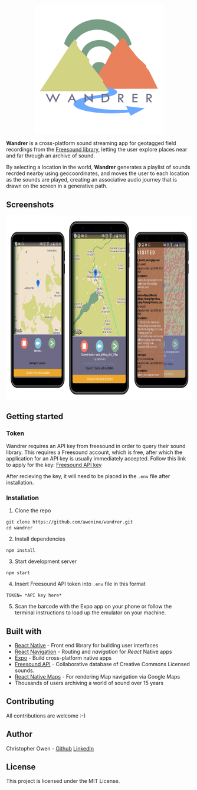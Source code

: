 <p align="center">
  <img src="images/wandrer-logo.png" width=350>
</p>

**Wandrer** is a cross-platform sound streaming app for geotagged field recordings from the [Freesound library](https://freesound.org/ "Freesound page"), letting the user explore places near and far through an archive of sound.

By selecting a location in the world, **Wandrer** generates a playlist of sounds recrded nearby using geocoordinates, and moves the user to each location as the sounds are played, creating an associative audio journey that is drawn on the screen in a generative path.

## Screenshots
<p align="center">
  <img src="images/phone-screens.jpg" height=500/>
</p>

## Getting started

### Token

Wandrer requires an API key from freesound in order to query their sound library. This requires a Freesound account, which is free, after which the application for an API key is usually immediately accepted. Follow this link to apply for the key:
[Freesound API key](https://freesound.org/apiv2/apply)

After recieving the key, it will need to be placed in the `.env` file after installation.

### Installation

1. Clone the repo

```
git clone https://github.com/awenine/wandrer.git
cd wandrer
```

2. Install dependencies
```
npm install
```

3. Start development server
```
npm start
```
4. Insert Freesound API token into `.env` file in this format
```
TOKEN= *API key here*
```
5. Scan the barcode with the Expo app on your phone or follow the terminal instructions to load up the emulator on your machine.

## Built with

* [React Native](https://facebook.github.io/react-native) - Front end library for building user interfaces
* [React Navigation](https://reactnavigation.org) - Routing and *navigation* for *React* Native apps
* [Expo](https://expo.io) - Build cross-platform native apps
* [Freesound API](https://freesound.org/) - Collaborative database of Creative Commons Licensed sounds.
* [React Native Maps](https://github.com/react-native-maps/react-native-maps) - For rendering Map navigation via Google Maps 
* Thousands of users archiving a world of sound over 15 years 


## Contributing

All contributions are welcome :-)


## Author

Christopher Owen - [Github](https://github.com/awenine) [LinkedIn](https://www.linkedin.com/in/awenine/)


## License

This project is licensed under the MIT License.
